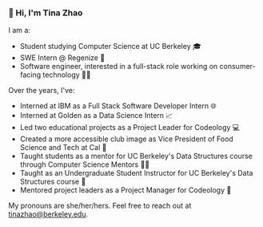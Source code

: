 ### 👋 Hi, I'm Tina Zhao 

I am a:
* Student studying Computer Science at UC Berkeley 🎓
* SWE Intern @ Regenize 🌱
* Software engineer, interested in a full-stack role working on consumer-facing technology 👩‍💻

Over the years, I've:
* Interned at IBM as a Full Stack Software Developer Intern 🌐
* Interned at Golden as a Data Science Intern 📈
* Led two educational projects as a Project Leader for Codeology 💻
* Created a more accessible club image as Vice President of Food Science and Tech at Cal 📸
* Taught students as a mentor for UC Berkeley's Data Structures course through Computer Science Mentors 👩‍🏫
* Taught as an Undergraduate Student Instructor for UC Berkeley's Data Structures course 📖
* Mentored project leaders as a Project Manager for Codeology 📕

My pronouns are she/her/hers. Feel free to reach out at tinazhao@berkeley.edu. 
